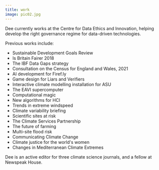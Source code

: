 ```yaml
---
title: work
image: pic02.jpg
---
```

<p>Dee currently works at the Centre for Data Ethics and Innovation, helping develop the right governance regime for data-driven technologies. </p>

<p>Previous works include:</p>

<ul>
  <li>Sustainable Development Goals Review</li>
<li>Is Britain Fairer 2018</li>
<li>The IBF Data Gaps strategy</li>
<li>Consultation on the Census for England and Wales, 2021</li>
<li>AI development for Firef.ly</li>
<li>Game design for Liars and Verifiers</li>
<li>Interactive climate modelling installation for ASU</li>
<li>The EAVI supercomputer</li>
<li>Computational magic</li>  
<li>New algorithms for HCI</li>
<li>Trends in extreme windspeed</li>
<li>Climate variability briefing</li>
<li>Scientific sites at risk</li>
<li>The Climate Services Partnership</li>
<li>The future of farming</li>
<li>Multi-site flood risk</li>
<li>Communicating Climate Change</li>
<li>Climate justice for the world's women</li>
<li>Changes in Mediterranean Climate Extremes</li>
</ul>

<p>Dee is an active editor for three climate science journals, and a fellow at Newspeak House. </p>
